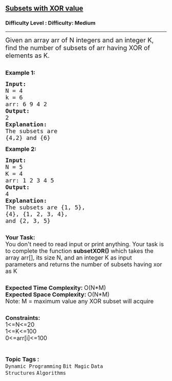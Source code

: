 <h2><a href="https://www.geeksforgeeks.org/problems/subsets-with-xor-value2023/1?page=5&difficulty=Medium&status=unsolved&sortBy=submissions">Subsets with XOR value</a></h2><h3>Difficulty Level : Difficulty: Medium</h3><hr><div class="problems_problem_content__Xm_eO"><p><span style="font-size:20px">Given an array arr&nbsp;of N integers&nbsp;and an integer&nbsp;K, find the number of subsets of arr having XOR of elements as K.</span><br>
&nbsp;</p>

<p><span style="font-size:18px"><strong>Example 1:</strong></span></p>

<pre><span style="font-size:18px"><strong>Input:</strong>
N = 4
k = 6
arr: 6 9 4 2</span><span style="font-size:18px">
<strong>Output:</strong>
2
<strong>Explanation:</strong>
The subsets are 
{4,2} and {6}</span></pre>

<p><span style="font-size:18px"><strong>Example 2:</strong></span></p>

<pre><span style="font-size:18px"><strong>Input:</strong>
N = 5
K = 4
arr: </span><span style="font-size:18px">1 2 3 4 5
<strong>Output:</strong>
4
<strong>Explanation:</strong>
The subsets are {1, 5},
{4}, {1, 2, 3, 4},
and {2, 3, 5}</span></pre>

<p><br>
<span style="font-size:18px"><strong>Your Task:</strong><br>
You don't need to read input or print anything. Your task is to complete the function <strong>subsetXOR()</strong>&nbsp;which takes the array arr[], its size N, and an integer K as input parameters&nbsp;and returns the number of subsets having xor as K</span><br>
&nbsp;</p>

<p><span style="font-size:18px"><strong>Expected Time Complexity: </strong>O(N*M)<br>
<strong>Expected Space Complexity: </strong>O(N*M)<br>
Note: M = maximum value any XOR subset will acquire</span><br>
&nbsp;</p>

<p><span style="font-size:18px"><strong>Constraints:</strong><br>
1&lt;=N&lt;=20<br>
1&lt;=K&lt;=100<br>
0&lt;=arr[i]&lt;=100</span></p>
</div><br><p><span style=font-size:18px><strong>Topic Tags : </strong><br><code>Dynamic Programming</code>&nbsp;<code>Bit Magic</code>&nbsp;<code>Data Structures</code>&nbsp;<code>Algorithms</code>&nbsp;